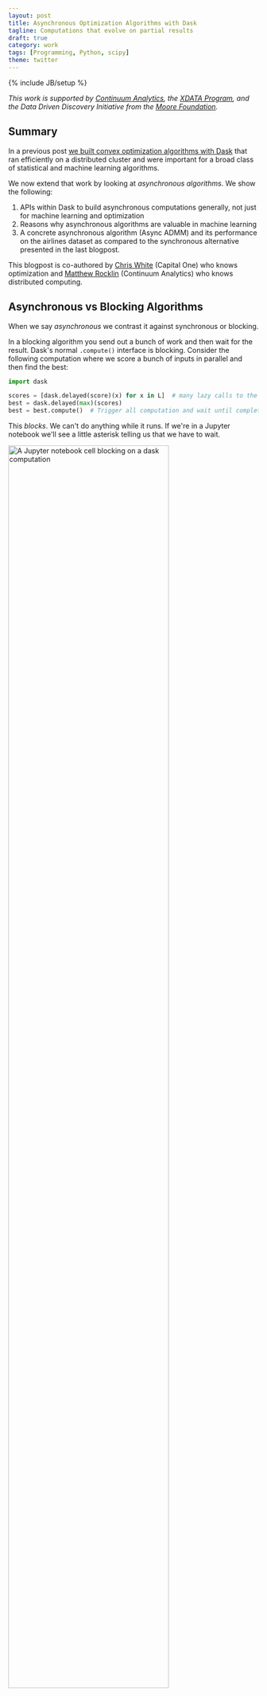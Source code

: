 ```yaml
---
layout: post
title: Asynchronous Optimization Algorithms with Dask
tagline: Computations that evolve on partial results
draft: true
category: work
tags: [Programming, Python, scipy]
theme: twitter
---
```

{% include JB/setup %}

*This work is supported by [Continuum Analytics](http://continuum.io),
the [XDATA Program](http://www.darpa.mil/program/XDATA),
and the Data Driven Discovery Initiative from the [Moore
Foundation](https://www.moore.org/).*

Summary
-------

In a previous post [we built convex optimization algorithms with
Dask](http://matthewrocklin.com/blog/work/2017/03/22/dask-glm-1) that ran
efficiently on a distributed cluster and were important for a broad class of
statistical and machine learning algorithms.

We now extend that work by looking at *asynchronous algorithms*.  We show the
following:

1.  APIs within Dask to build asynchronous computations generally, not just for
    machine learning and optimization
2.  Reasons why asynchronous algorithms are valuable in machine learning
3.  A concrete asynchronous algorithm (Async ADMM) and its performance on the
    airlines dataset as compared to the synchronous alternative presented in
    the last blogpost.

This blogpost is co-authored by [Chris White](https://github.com/moody-marlin/)
(Capital One) who knows optimization and [Matthew
Rocklin](http://matthewrocklin.com/) (Continuum Analytics) who knows
distributed computing.

Asynchronous vs Blocking Algorithms
-----------------------------------

When we say *asynchronous* we contrast it against synchronous or blocking.

In a blocking algorithm you send out a bunch of work and then wait for the
result.  Dask's normal `.compute()` interface is blocking.  Consider the
following computation where we score a bunch of inputs in parallel and then
find the best:

```python
import dask

scores = [dask.delayed(score)(x) for x in L]  # many lazy calls to the score function
best = dask.delayed(max)(scores)
best = best.compute()  # Trigger all computation and wait until complete
```

This *blocks*.  We can't do anything while it runs.  If we're in a Jupyter
notebook we'll see a little asterisk telling us that we have to wait.

<img src="{{ BASE_PATH }}/images/jupyter-blocking-cell.png"
     width="80%"
     alt="A Jupyter notebook cell blocking on a dask computation">

In a non-blocking or asynchronous algorithm we send out work and track results
as they come in.  We are still able to run commands locally while our
computations run in the background (or on other computers in the cluster).
Dask has a variety of asynchronous APIs, but the simplest is probably the
[concurrent.futures](https://docs.python.org/3/library/concurrent.futures.html)
API where we submit functions and then can wait and act on their return

```python
from dask.distributed import Client, as_completed
client = Client('scheduler-address:8786')

# Send out several computations
futures = [client.submit(score, x) for x in L]

# Find max as results arrive
best = 0
for future in as_completed(futures):
    score = future.result()
    if score > best:
        best = score
```

These two solutions are equivalent.  They do the same work and run in the same
amount of time.  The blocking ``dask.delayed`` solution is probably simpler to
write down but the non-blocking ``futures + as_completed`` solution lets us be
more *flexible*.

For example, if we get a score that is *good enough* then we might stop early.
If we find that certain kinds of values are giving better scores than others
then we might submit more computations around those values while cancelling
others, changing our computation during execution.

This ability to monitor and adapt a computation during execution is one reason
why people choose asynchronous algorithms.  In the case of optimization
algorithms we are doing a search process and frequently updating parameters.
If we are able to update those parameters more frequently then we may be able
to slightly improve every subsequently launched computation.  Asynchronous
algorithms enable increased flow of information around the cluster in
comparison to more lock-step batch-iterative algorithms.


Asynchronous ADMM
-----------------

In our [last blogpost](http://matthewrocklin.com/blog/work/2017/03/22/dask-glm-1)
we showed a simplified implementation of [Alternating Direction Method of
Multipliers](http://stanford.edu/~boyd/admm.html) (ADMM) with
[dask.delayed](http://dask.pydata.org/en/latest/delayed.html).  We saw that in
a distributed context it performed well when compared to a more traditional
distributed gradient descent.  This algorithm works by solving a small
optimization problem on every chunk of our data using our current parameter
estimates, bringing these back to the local process, combining them, and then
sending out new computation on updated parameters.

Now we update this algorithm to update asynchronously, so that we update our
parameters continuously as partial results come in.  Instead of sending out and
waiting on batches of results we consume and emit a constant stream of tasks
with slightly improved parameter estimates.
